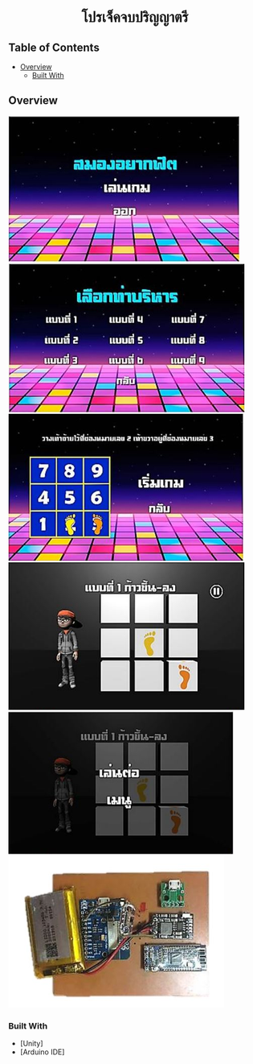 
<!-- Please update value in the {}  -->

<h1 align="center">โปรเจ็คจบปริญญาตรี</h1>

<!-- TABLE OF CONTENTS -->

## Table of Contents

- [Overview](#overview)
  - [Built With](#built-with)

<!-- OVERVIEW -->

## Overview

![screenshot](https://raw.githubusercontent.com/lompong2107/Project/main/Screenshot1.JPG)
![screenshot](https://raw.githubusercontent.com/lompong2107/Project/main/Screenshot2.JPG)
![screenshot](https://raw.githubusercontent.com/lompong2107/Project/main/Screenshot3.JPG)
![screenshot](https://raw.githubusercontent.com/lompong2107/Project/main/Screenshot4.JPG)
![screenshot](https://raw.githubusercontent.com/lompong2107/Project/main/Screenshot5.JPG)
![screenshot](https://raw.githubusercontent.com/lompong2107/Project/main/Screenshot6.JPG)

### Built With

- [Unity]
- [Arduino IDE]
